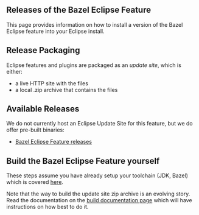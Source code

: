 ## Releases of the Bazel Eclipse Feature

This page provides information on how to install a version of the Bazel Eclipse feature into your Eclipse install.

## Release Packaging

Eclipse features and plugins are packaged as an *update site*, which is either:
- a live HTTP site with the files
- a local .zip archive that contains the files

## Available Releases

We do not currently host an Eclipse Update Site for this feature, but we do offer pre-built binaries:

- [Bazel Eclipse Feature releases](https://github.com/salesforce/bazel-eclipse/releases)

## Build the Bazel Eclipse Feature yourself

These steps assume you have already setup your toolchain (JDK, Bazel) which is covered
  [here](install.md).

Note that the way to build the update site zip archive is an evolving story.
Read the documentation on the [build documentation page](dev/threebuilds.md) which will have instructions on how best to do it.
